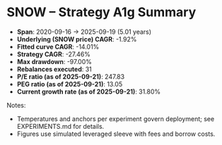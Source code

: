# SNOW – Strategy A1g Summary

- **Span**: 2020-09-16 → 2025-09-19 (5.01 years)
- **Underlying (SNOW price) CAGR**: -1.92%
- **Fitted curve CAGR**: -14.01%
- **Strategy CAGR**: -27.46%
- **Max drawdown**: -97.00%
- **Rebalances executed**: 31
- **P/E ratio (as of 2025-09-21)**: 247.83
- **PEG ratio (as of 2025-09-21)**: 13.05
- **Current growth rate (as of 2025-09-21)**: 31.80%

Notes:

- Temperatures and anchors per experiment govern deployment; see EXPERIMENTS.md for details.
- Figures use simulated leveraged sleeve with fees and borrow costs.

